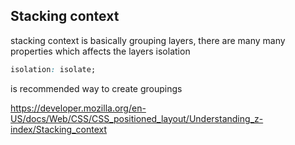 ## Stacking context

stacking context is basically grouping layers, there are many many properties which affects the layers isolation 

```css
isolation: isolate;
``` 
is recommended way to create groupings

https://developer.mozilla.org/en-US/docs/Web/CSS/CSS_positioned_layout/Understanding_z-index/Stacking_context